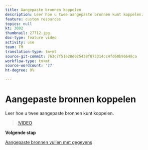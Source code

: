 ```yaml
---
title: Aangepaste bronnen koppelen
description: Leer hoe u twee aangepaste bronnen kunt koppelen.
feature: custom resources
topics: null
kt: 3002
thumbnail: 27712.jpg
doc-type: feature video
activity: use
team: TM
translation-type: tm+mt
source-git-commit: 763c7f51e28d025438f873314cc4fd60b96648ca
workflow-type: tm+mt
source-wordcount: '27'
ht-degree: 0%

---
```



# Aangepaste bronnen koppelen

Leer hoe u twee aangepaste bronnen kunt koppelen.

>[!VIDEO](https://video.tv.adobe.com/v/27712?quality=9)

**Volgende stap**

[Aangepaste bronnen vullen met gegevens](./populate-custom-resources-with-data.md)
